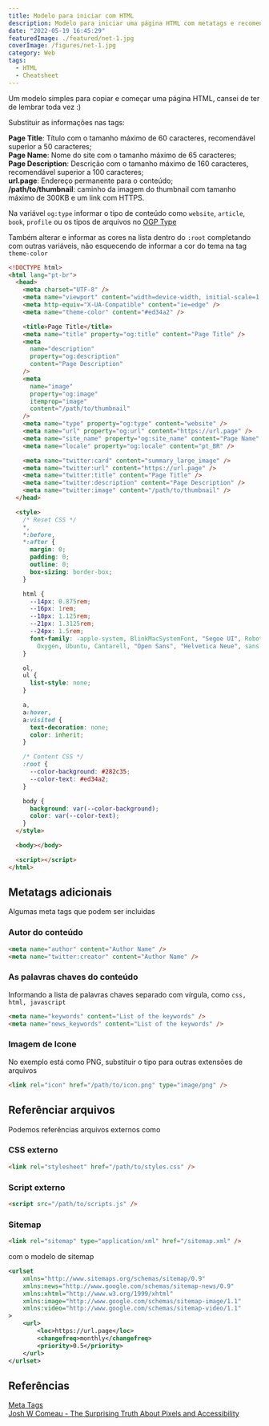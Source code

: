 ```yaml
---
title: Modelo para iniciar com HTML
description: Modelo para iniciar uma página HTML com metatags e recomendações de valores
date: "2022-05-19 16:45:29"
featuredImage: ./featured/net-1.jpg
coverImage: /figures/net-1.jpg
category: Web
tags:
  - HTML
  - Cheatsheet
---
```


Um modelo simples para copiar e começar uma página HTML, cansei de ter de lembrar toda vez :)

Substituir as informações nas tags:

**Page Title**: Título com o tamanho máximo de 60 caracteres, recomendável superior a 50 caracteres;  
**Page Name**: Nome do site com o tamanho máximo de 65 caracteres;  
**Page Description**: Descrição com o tamanho máximo de 160 caracteres, recomendável superior a 100 caracteres;  
**url.page**: Endereço permanente para o conteúdo;  
**/path/to/thumbnail**: caminho da imagem do thumbnail com tamanho máximo de 300KB e um link com HTTPS.

Na variável `og:type` informar o tipo de conteúdo como `website`, `article`, `book`, `profile` ou os tipos de arquivos no [OGP Type](https://ogp.me/#types)

Também alterar e informar as cores na lista dentro do `:root` completando com outras variáveis, não esquecendo de informar a cor do tema na tag `theme-color`

```html
<!DOCTYPE html>
<html lang="pt-br">
  <head>
    <meta charset="UTF-8" />
    <meta name="viewport" content="width=device-width, initial-scale=1.0" />
    <meta http-equiv="X-UA-Compatible" content="ie=edge" />
    <meta name="theme-color" content="#ed34a2" />

    <title>Page Title</title>
    <meta name="title" property="og:title" content="Page Title" />
    <meta
      name="description"
      property="og:description"
      content="Page Description"
    />
    <meta
      name="image"
      property="og:image"
      itemprop="image"
      content="/path/to/thumbnail"
    />
    <meta name="type" property="og:type" content="website" />
    <meta name="url" property="og:url" content="https://url.page" />
    <meta name="site_name" property="og:site_name" content="Page Name" />
    <meta name="locale" property="og:locale" content="pt_BR" />

    <meta name="twitter:card" content="summary_large_image" />
    <meta name="twitter:url" content="https://url.page" />
    <meta name="twitter:title" content="Page Title" />
    <meta name="twitter:description" content="Page Description" />
    <meta name="twitter:image" content="/path/to/thumbnail" />
  </head>

  <style>
    /* Reset CSS */
    *,
    *:before,
    *:after {
      margin: 0;
      padding: 0;
      outline: 0;
      box-sizing: border-box;
    }

    html {
      --14px: 0.875rem;
      --16px: 1rem;
      --18px: 1.125rem;
      --21px: 1.3125rem;
      --24px: 1.5rem;
      font-family: -apple-system, BlinkMacSystemFont, "Segoe UI", Roboto,
        Oxygen, Ubuntu, Cantarell, "Open Sans", "Helvetica Neue", sans-serif;
    }

    ol,
    ul {
      list-style: none;
    }

    a,
    a:hover,
    a:visited {
      text-decoration: none;
      color: inherit;
    }

    /* Content CSS */
    :root {
      --color-background: #282c35;
      --color-text: #ed34a2;
    }

    body {
      background: var(--color-background);
      color: var(--color-text);
    }
  </style>

  <body></body>

  <script></script>
</html>
```

## Metatags adicionais

Algumas meta tags que podem ser incluidas

### Autor do conteúdo

```html
<meta name="author" content="Author Name" />
<meta name="twitter:creator" content="Author Name" />
```

### As palavras chaves do conteúdo

Informando a lista de palavras chaves separado com vírgula, como `css, html, javascript`

```html
<meta name="keywords" content="List of the keywords" />
<meta name="news_keywords" content="List of the keywords" />
```

### Imagem de Icone

No exemplo está como PNG, substituir o tipo para outras extensões de arquivos

```html
<link rel="icon" href="/path/to/icon.png" type="image/png" />
```

## Referênciar arquivos

Podemos referências arquivos externos como

### CSS externo

```html
<link rel="stylesheet" href="/path/to/styles.css" />
```

### Script externo

```html
<script src="/path/to/scripts.js" />
```

### Sitemap

```html
<link rel="sitemap" type="application/xml" href="/sitemap.xml" />
```

com o modelo de sitemap

```xml
<urlset
    xmlns="http://www.sitemaps.org/schemas/sitemap/0.9"
    xmlns:news="http://www.google.com/schemas/sitemap-news/0.9"
    xmlns:xhtml="http://www.w3.org/1999/xhtml"
    xmlns:image="http://www.google.com/schemas/sitemap-image/1.1"
    xmlns:video="http://www.google.com/schemas/sitemap-video/1.1"
>
    <url>
        <loc>https://url.page</loc>
        <changefreq>monthly</changefreq>
        <priority>0.5</priority>
    </url>
</urlset>
```

## Referências

[Meta Tags](https://metatags.io/)  
[Josh W Comeau - The Surprising Truth About Pixels and Accessibility](https://www.joshwcomeau.com/css/surprising-truth-about-pixels-and-accessibility/)
